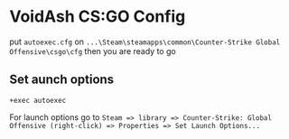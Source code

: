 # VoidAsh CS:GO Config

put ```autoexec.cfg``` on ```...\Steam\steamapps\common\Counter-Strike Global Offensive\csgo\cfg``` then you are ready to go

## Set aunch options 

```+exec autoexec```

For launch options go to ```Steam => library => Counter-Strike: Global Offensive (right-click) => Properties => Set Launch Options...```
